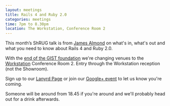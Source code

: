 ```yaml
---
layout: meetings
title: Rails 4 and Ruby 2.0
categories: meetings
time: 7pm to 8.30pm
location: The Workstation, Conference Room 2
---
```


This month’s ShRUG talk is from [James Almond](http://jamesalmond.com/)
on what's in, what's out and what you need to know about Rails 4 and Ruby 2.0.

With the [end of the GIST foundation](http://thegistfoundation.org/)
we're changing venues to the
[Workstation](http://www.showroomworkstation.org.uk/workstation/) Conference Room 2. Entry
through the Workstation reception (not the Showroom).

Sign up to our [Lanyrd Page](http://lanyrd.com/2013/sheffieldruby/) or
join our [Google+
event](https://plus.google.com/events/cnei77hh8ch5og2p25map7htihk) to
let us know you're coming.

Someone will be around from 18.45 if you're around and we'll probably head out for a drink afterwards.
